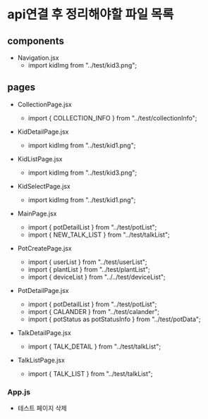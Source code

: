 # api연결 후 정리해야할 파일 목록

## components
- Navigation.jsx
    - import kidImg from "../test/kid3.png";

## pages
- CollectionPage.jsx
    - import { COLLECTION_INFO } from "../test/collectionInfo";

- KidDetailPage.jsx
    - import kidImg from "../test/kid1.png";

- KidListPage.jsx
    - import kidImg from "../test/kid3.png";

- KidSelectPage.jsx
    - import kidImg from "../test/kid1.png";

- MainPage.jsx
    - import { potDetailList } from "../test/potList";
    - import { NEW_TALK_LIST } from "../test/talkList";

- PotCreatePage.jsx
    - import { userList } from "../test/userList";
    - import { plantList } from "../test/plantList";
    - import { deviceList } from "../../test/deviceList";

- PotDetailPage.jsx
    - import { potDetailList } from "../test/potList";
    - import { CALANDER } from "../test/calander";
    - import { potStatus as potStatusInfo } from "../test/potData";

- TalkDetailPage.jsx
    - import { TALK_DETAIL } from "../test/talkList";

- TalkListPage.jsx
    - import { TALK_LIST } from "../test/talkList";

### App.js
- 테스트 페이지 삭제
